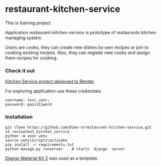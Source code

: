 # restaurant-kitchen-service

This is training project.

Application <i>restaurant-kitchen-service</i> is prototype of restaurants kitchen managing system.

Users are cooks, they can create new dishes by own recipes or join to cooking
existing recipes. Also, they can register new cooks and assign them recipes for cooking.

### Check it out

[Kitchen Service project deployed to Render](https://kitchen-service-mate.onrender.com)

For exploring application use these credentials:
```
username: test_user;
password: pass111word
```

###  Installation

``` shell
git clone https://github.com/Dimo-n/restaurant-kitchen-service.git
cd restautant_kitchen_service
python -m venv venv
source venv\Scripts\activate
pip install -r requirements.txt
python manage.py runserver    # starts  django  server
```


[Django Material Kit 2](https://github.com/app-generator/django-material-kit) was used as a template.



